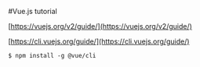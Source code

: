 #Vue.js tutorial

[https://vuejs.org/v2/guide/](https://vuejs.org/v2/guide/)

[https://cli.vuejs.org/guide/](https://cli.vuejs.org/guide/)


```
$ npm install -g @vue/cli
```